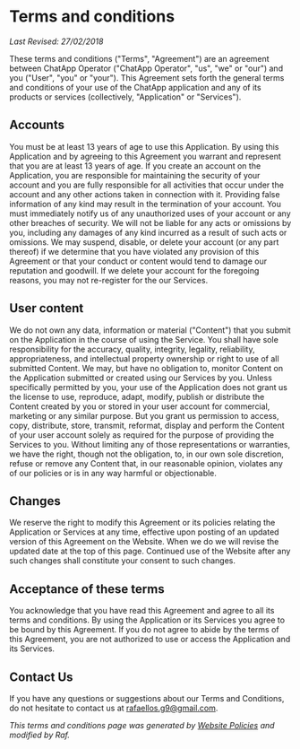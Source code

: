 # Terms and conditions

*Last Revised: 27/02/2018*

These terms and conditions ("Terms", "Agreement") are an agreement between ChatApp Operator ("ChatApp Operator", "us", "we" or "our") and you ("User", "you" or "your"). This Agreement sets forth the general terms and conditions of your use of the ChatApp application and any of its products or services (collectively, "Application" or "Services").

## Accounts

You must be at least 13 years of age to use this Application. By using this Application and by agreeing to this Agreement you warrant and represent that you are at least 13 years of age. If you create an account on the Application, you are responsible for maintaining the security of your account and you are fully responsible for all activities that occur under the account and any other actions taken in connection with it. Providing false information of any kind may result in the termination of your account. You must immediately notify us of any unauthorized uses of your account or any other breaches of security. We will not be liable for any acts or omissions by you, including any damages of any kind incurred as a result of such acts or omissions. We may suspend, disable, or delete your account (or any part thereof) if we determine that you have violated any provision of this Agreement or that your conduct or content would tend to damage our reputation and goodwill. If we delete your account for the foregoing reasons, you may not re-register for the our Services.

## User content

We do not own any data, information or material ("Content") that you submit on the Application in the course of using the Service. You shall have sole responsibility for the accuracy, quality, integrity, legality, reliability, appropriateness, and intellectual property ownership or right to use of all submitted Content. We may, but have no obligation to, monitor Content on the Application submitted or created using our Services by you. Unless specifically permitted by you, your use of the Application does not grant us the license to use, reproduce, adapt, modify, publish or distribute the Content created by you or stored in your user account for commercial, marketing or any similar purpose. But you grant us permission to access, copy, distribute, store, transmit, reformat, display and perform the Content of your user account solely as required for the purpose of providing the Services to you. Without limiting any of those representations or warranties, we have the right, though not the obligation, to, in our own sole discretion, refuse or remove any Content that, in our reasonable opinion, violates any of our policies or is in any way harmful or objectionable.

## Changes

We reserve the right to modify this Agreement or its policies relating the Application or Services at any time, effective upon posting of an updated version of this Agreement on the Website. When we do we will revise the updated date at the top of this page. Continued use of the Website after any such changes shall constitute your consent to such changes.

## Acceptance of these terms

You acknowledge that you have read this Agreement and agree to all its terms and conditions. By using the Application or its Services you agree to be bound by this Agreement. If you do not agree to abide by the terms of this Agreement, you are not authorized to use or access the Application and its Services.

## Contact Us

If you have any questions or suggestions about our Terms and Conditions, do not hesitate to contact us at rafaellos.g9@gmail.com.

*This terms and conditions page was generated by [Website Policies](https://www.websitepolicies.com) and modified by Raf.*
